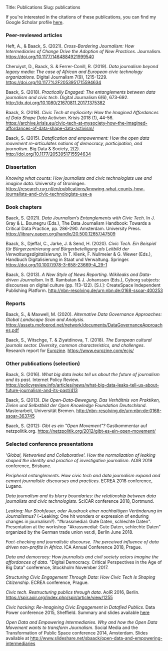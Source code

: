 Title: Publications
Slug: publications

If you're interested in the citations of these publications, you can find my Google Scholar profile [here](https://scholar.google.com/citations?hl=en&user=cphFdLUAAAAJ).

### Peer-reviewed articles

Heft, A., & Baack, S. (2021). _Cross-Bordering Journalism: How Intermediaries of Change Drive the Adoption of New Practices_. Journalism. <https://doi.org/10.1177/1464884921999540>

Cheruiyot, D., Baack, S. & Ferrer-Conill, R. (2019). _Data journalism beyond legacy media: The case of African and European civic technology organizations_. Digital Journalism 7(9), 1215-1229. <https://doi.org/10.1177%2F2053951715594634>

Baack, S. (2018). _Practically Engaged: The entanglements between data journalism and civic tech_. Digital Journalism 6(6), 673-692. <http://dx.doi.org/10.1080/21670811.2017.1375382>

Baack, S. (2018). _Civic Tech at mySociety: How the Imagined Affordances of Data Shape Data Activism_. Krisis 2018 (1), 44-56. <https://archive.krisis.eu/civic-tech-at-mysociety-how-the-imagined-affordances-of-data-shape-data-activism/>

Baack, S. (2015). _Datafication and empowerment: How the open data movement re-articulates notions of democracy, participation, and journalism_. Big Data & Society, 2(2). <http://doi.org/10.1177/2053951715594634>

### Dissertation

_Knowing what counts: How journalists and civic technologists use and imagine data_. University of Groningen. <https://research.rug.nl/en/publications/knowing-what-counts-how-journalists-and-civic-technologists-use-a>

### Book chapters

Baack, S. (2021). _Data Journalism’s Entanglements with Civic Tech_. In J. Gray & L. Bounegru (Eds.), The Data Journalism Handbook: Towards a Critical Data Practice, pp. 286-290. Amsterdam. University Press. <https://library.oapen.org/handle/20.500.12657/47509>

Baack, S., Djeffal, C., Jarke, J. & Send, H. (2020). _Civic Tech. Ein Beispiel für Bürgerzentrierung und Bürgerbeteiligung als Leitbild der Verwaltungsdigitalisierung_. In T. Klenk, F. Nullmeier & G. Wewer (Eds.), Handbuch Digitalisierung in Staat und Verwaltung. Springer. <https://doi.org/10.1007/978-3-658-23669-4_29-1>

Baack, S. (2013). _A New Style of News Reporting. Wikileaks and Data-driven Journalism_. In B. Rambatan & J. Johanssen (Eds.), Cyborg subjects: discourses on digital culture (pp. 113–122). [S.l.]: CreateSpace Independent Publishing Platform. <http://nbn-resolving.de/urn:nbn:de:0168-ssoar-400253>

### Reports

Baack, S., & Maxwell, M. (2020). _Alternative Data Governance Approaches: Global Landscape Scan and Analysis_. <https://assets.mofoprod.net/network/documents/DataGovernanceApproaches.pdf>

Baack, S., Witschge, T. & Ziyatdinova, T. (2018). _The European cultural journals sector. Diversity, common characteristics, and challenges_. Research report for [Eurozine](https://www.eurozine.com/). <https://www.eurozine.com/ecjs/>

### Other publications (selection)

Baack, S. (2016). _What big data leaks tell us about the future of journalism and its past_. Internet Policy Review. <https://policyreview.info/articles/news/what-big-data-leaks-tell-us-about-future-journalism-and-its-past/413>

Baack, S. (2013). _Die Open-Data-Bewegung. Das Verhältnis von Praktiken, Zielen und Selbstbild der Open Knowledge Foundation Deutschland_. Masterarbeit, Universität Bremen. <http://nbn-resolving.de/urn:nbn:de:0168-ssoar-363745>

Baack, S. (2012): _Gibt es ein "Open Movement"?_ Gastkommentar auf netzpolitik.org. <https://netzpolitik.org/2012/gibt-es-ein-open-movement/>

### Selected conference presentations

_'Global, Networked and Collaborative'. How the normalization of leaking shaped the identity and practice of investigative journalism_. AOIR 2019 conference, Brisbane.

_Peripheral entanglements. How civic tech and data journalism expand and cement journalistic discourses and practices_. ECREA 2018 conference, Lugano.

_Data journalism and its blurry boundaries: the relationship between data journalists and civic technologists_. SciCAR conference 2018, Dortmund.

_Leaking: Nur Strohfeuer, oder Ausdruck einer nachhaltigen Veränderung im Journalismus?_ (~Leaking: One hit wonders or expression of enduring changes in journalism?). "#krassmedial: Gute Daten, schlechte Daten". Presentation at the workshop "#krassmedial: Gute Daten, schlechte Daten" organized by the German trade union ver.di, Berlin June 2018.

_Fact-checking and journalistic discourse. The perceived influence of data driven non-profits in Africa_. ICA Annual Conference 2018, Prague.

_Data and democracy: How journalists and civil society actors imagine the affordances of data_. "Digital Democracy. Critical Perspectives in the Age of Big Data" conference, Stockholm November 2017.

<!-- _The qualitative study of data cultures. The relationship between data journalism and data activism_. "Digital Culture Meets Data: Critical Approaches" conference 2017, Brighton November 2017. -->

_Structuring Civic Engagement Through Data: How Civic Tech Is Shaping Citizenship_. ECREA conference, Prague.

_Civic tech. Restructuring publics through data_. AoIR 2016, Berlin. <https://spir.aoir.org/index.php/spir/article/view/1255>

_Civic hacking: Re-Imagining Civic Engagement in Datafied Publics_. Data Power conference 2015, Sheffield. Summary and slides available [here](../blog/talk-about-the-practices-of-values-of-civic-hacking-at-mysociety)

_Open Data and Empowering Intermediaries. Why and how the Open Data Movement wants to transform Journalism_. Social Media and the Transformation of Public Space conference 2014, Amsterdam. Slides available at <http://www.slideshare.net/sbaack/open-data-and-empowering-intermediaries>
